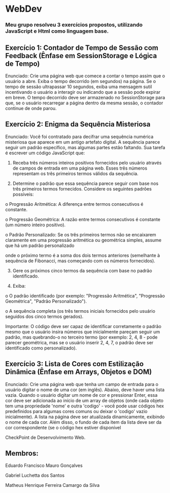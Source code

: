 # WebDev
### Meu grupo resolveu 3 exercícios propostos, utilizando JavaScript e Html como linguagem base. 
##
## Exercício 1: Contador de Tempo de Sessão com Feedback (Ênfase em SessionStorage e Lógica de Tempo)

Enunciado: Crie uma página web que comece a contar o tempo assim que o usuário a abre. Exiba o tempo decorrido (em segundos) na página. Se o tempo de sessão ultrapassar 10 segundos, exiba uma mensagem sutil incentivando o usuário a interagir ou indicando que a sessão pode expirar em breve. O tempo decorrido deve ser armazenado no SessionStorage para que, se o usuário recarregar a página dentro da mesma sessão, o contador continue de onde parou.

## Exercício 2: Enigma da Sequência Misteriosa

Enunciado: Você foi contratado para decifrar uma sequência numérica misteriosa que aparece em um antigo artefato digital. A sequência parece seguir um padrão específico, mas algumas partes estão faltando. Sua tarefa é escrever um código JavaScript que:

1. Receba três números inteiros positivos fornecidos pelo usuário através de campos de entrada em uma página web. Esses três números representam os três primeiros termos válidos da sequência.

2. Determine o padrão que essa sequência parece seguir com base nos três primeiros termos fornecidos. Considere os seguintes padrões possíveis:

o Progressão Aritmética: A diferença entre termos consecutivos é constante.

o Progressão Geométrica: A razão entre termos consecutivos é constante (um número inteiro positivo).

o Padrão Personalizado: Se os três primeiros termos não se encaixarem claramente em uma progressão aritmética ou geométrica simples, assume que há um padrão personalizado

onde o próximo termo é a soma dos dois termos anteriores (semelhante à sequência de Fibonacci, mas começando com os números fornecidos).

3. Gere os próximos cinco termos da sequência com base no padrão identificado.

4. Exiba:

o O padrão identificado (por exemplo: "Progressão Aritmética", "Progressão Geométrica", "Padrão Personalizado").

o A sequência completa (os três termos iniciais fornecidos pelo usuário seguidos dos cinco termos gerados).

Importante: O código deve ser capaz de identificar corretamente o padrão mesmo que o usuário insira números que inicialmente pareçam seguir um padrão, mas quebrando-o no terceiro termo (por exemplo: 2, 4, 8 - pode parecer geométrica, mas se o usuário inserir 2, 4, 7, o padrão deve ser identificado como personalizado).


## Exercício 3: Lista de Cores com Estilização Dinâmica (Ênfase em Arrays, Objetos e DOM)

Enunciado: Crie uma página web que tenha um campo de entrada para o usuário digitar o nome de uma cor (em inglês). Abaixo, deve haver uma lista vazia. Quando o usuário digitar um nome de cor e pressionar Enter, essa cor deve ser adicionada ao início de um array de objetos (onde cada objeto tem uma propriedade 'nome' e outra 'codigo' - você pode usar códigos hex predefinidos para algumas cores comuns ou deixar o 'codigo' vazio inicialmente). A lista na página deve ser atualizada dinamicamente, exibindo o nome de cada cor. Além disso, o fundo de cada item da lista deve ser da cor correspondente (se o código hex estiver disponível

CheckPoint de Desenvolvimento Web.

## Membros:

Eduardo Francisco Mauro Gonçalves

Gabriel Luchetta dos Santos

Matheus Henrique Ferreira Camargo da Silva
